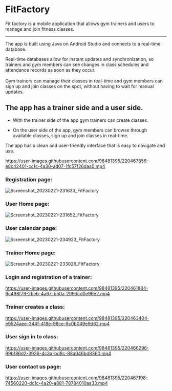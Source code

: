 # FitFactory

Fit factory is a mobile application that allows gym trainers and users to manage and join fitness classes.<br>
*************************************************************************************************************************************************************************

The app is built using Java on Android Studio and connects to a real-time database.<br>

Real-time databases allow for instant updates and synchronization, so trainers and gym members can see changes in class schedules and attendance records as soon as they occur.<br>
<br>
 Gym trainers can manage their classes in real-time and gym members can sign up and join classes on the spot, without having to wait for manual updates.<br>

## The app has a trainer side and a user side.
* With the trainer side of the app gym trainers can create classes.

* On the user side of the app, gym members can browse through available classes, sign up and join classes in real-time.

The app has a clean and user-friendly interface that is easy to navigate and use.


https://user-images.githubusercontent.com/98481395/220467856-e8c42401-cc1c-4a30-ad07-1fc57f26daa0.mp4




### Registration page:

![Screenshot_20230221-231633_FitFactory](https://user-images.githubusercontent.com/98481395/220462440-a239f964-9032-4203-8515-a9007e352e79.jpg)

### User Home page:
![Screenshot_20230221-231652_FitFactory](https://user-images.githubusercontent.com/98481395/220462550-baa33a47-034b-49ff-b008-1504158d0f57.jpg)

### User calendar page:
![Screenshot_20230221-234923_FitFactory](https://user-images.githubusercontent.com/98481395/220466922-7b446cf1-bd3d-4540-9493-344fd0810138.jpg)

### Trainer Home page:
![Screenshot_20230221-233026_FitFactory](https://user-images.githubusercontent.com/98481395/220463135-ce89095d-4bf3-4084-9ee8-ced94c43e544.jpg)


### Login and registration of a trainer:
https://user-images.githubusercontent.com/98481395/220461884-6c498f79-2beb-4a67-b50a-299dcd0e96e2.mp4

### Trainer creates a class:
https://user-images.githubusercontent.com/98481395/220463404-e9524aee-344f-418e-98ce-9c0b049e9d62.mp4

### User sign in to class:
https://user-images.githubusercontent.com/98481395/220466296-99b186d2-3936-4c3a-bd8c-88a046bd8360.mp4

### User contact us page:

https://user-images.githubusercontent.com/98481395/220467198-74560220-dc1c-4a20-a881-78784010aa33.mp4







